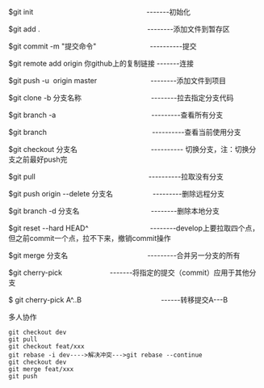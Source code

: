 $git init                                                         -------初始化

$git add .                                                      --------添加文件到暂存区

$git commit -m "提交命令"                           ----------提交

$git remote add origin 你github上的复制链接 -------连接

$git push -u  origin master                           --------添加文件到项目

$git clone -b 分支名称                                   --------拉去指定分支代码

$git branch -a                                                ---------查看所有分支

$git branch                                                     ----------查看当前使用分支

$git checkout 分支名                                     ---------- 切换分支，注：切换分支之前最好push完

$git pull                                                         ----------拉取没有分支

$git push origin --delete 分支名                    ---------删除远程分支

$git branch -d 分支名                                    --------删除本地分支

$git reset --hard HEAD^                               --------develop上要拉取四个点，但之前commit一个点，拉不下来，撤销commit操作

$git merge 分支名                                        ---------合并另一分支的所有

$git cherry-pick <commitHash>                       -------将指定的提交（commit）应用于其他分支

$ git cherry-pick A^..B                                        ------转移提交A---B
  
  多人协作
  ```
  git checkout dev
  git pull
  git checkout feat/xxx
  git rebase -i dev---->解决冲突--->git rebase --continue
  git checkout dev
  git merge feat/xxx
  git push
  ```

